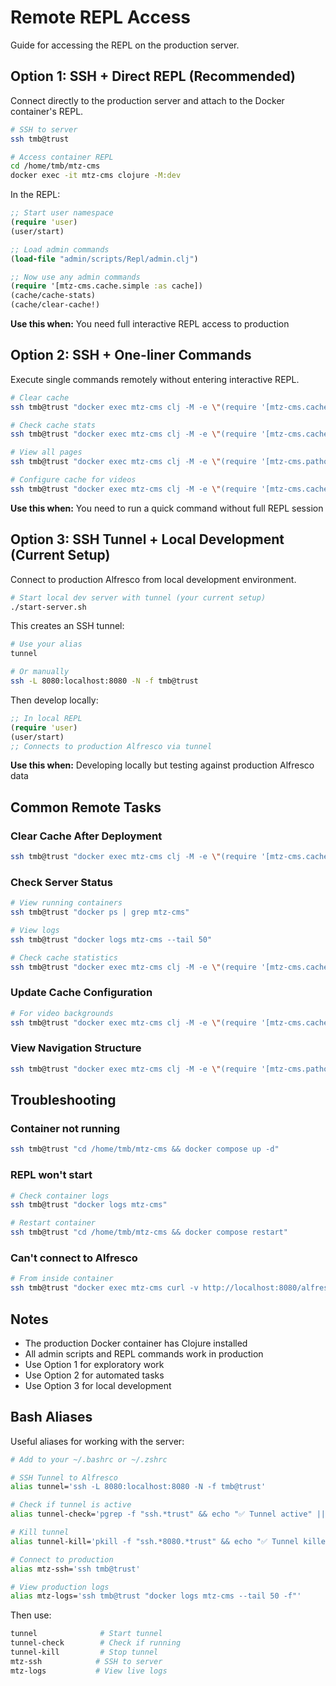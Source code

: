 # Remote REPL Access

Guide for accessing the REPL on the production server.

## Option 1: SSH + Direct REPL (Recommended)

Connect directly to the production server and attach to the Docker container's REPL.

```bash
# SSH to server
ssh tmb@trust

# Access container REPL
cd /home/tmb/mtz-cms
docker exec -it mtz-cms clojure -M:dev
```

In the REPL:
```clojure
;; Start user namespace
(require 'user)
(user/start)

;; Load admin commands
(load-file "admin/scripts/Repl/admin.clj")

;; Now use any admin commands
(require '[mtz-cms.cache.simple :as cache])
(cache/cache-stats)
(cache/clear-cache!)
```

**Use this when:** You need full interactive REPL access to production

## Option 2: SSH + One-liner Commands

Execute single commands remotely without entering interactive REPL.

```bash
# Clear cache
ssh tmb@trust "docker exec mtz-cms clj -M -e \"(require '[mtz-cms.cache.simple :as cache]) (cache/clear-cache!)\""

# Check cache stats
ssh tmb@trust "docker exec mtz-cms clj -M -e \"(require '[mtz-cms.cache.simple :as cache]) (cache/cache-stats)\""

# View all pages
ssh tmb@trust "docker exec mtz-cms clj -M -e \"(require '[mtz-cms.pathom.resolvers :as pathom]) (pathom/query {} [:site/pages])\""

# Configure cache for videos
ssh tmb@trust "docker exec mtz-cms clj -M -e \"(require '[mtz-cms.cache.simple :as cache]) (cache/set-max-entry-size! 50)\""
```

**Use this when:** You need to run a quick command without full REPL session

## Option 3: SSH Tunnel + Local Development (Current Setup)

Connect to production Alfresco from local development environment.

```bash
# Start local dev server with tunnel (your current setup)
./start-server.sh
```

This creates an SSH tunnel:
```bash
# Use your alias
tunnel

# Or manually
ssh -L 8080:localhost:8080 -N -f tmb@trust
```

Then develop locally:
```clojure
;; In local REPL
(require 'user)
(user/start)
;; Connects to production Alfresco via tunnel
```

**Use this when:** Developing locally but testing against production Alfresco data

## Common Remote Tasks

### Clear Cache After Deployment
```bash
ssh tmb@trust "docker exec mtz-cms clj -M -e \"(require '[mtz-cms.cache.simple :as cache]) (cache/clear-cache!)\""
```

### Check Server Status
```bash
# View running containers
ssh tmb@trust "docker ps | grep mtz-cms"

# View logs
ssh tmb@trust "docker logs mtz-cms --tail 50"

# Check cache statistics
ssh tmb@trust "docker exec mtz-cms clj -M -e \"(require '[mtz-cms.cache.simple :as cache]) (cache/cache-stats)\""
```

### Update Cache Configuration
```bash
# For video backgrounds
ssh tmb@trust "docker exec mtz-cms clj -M -e \"(require '[mtz-cms.cache.simple :as cache]) (cache/set-max-entry-size! 50) (cache/set-max-entries! 50)\""
```

### View Navigation Structure
```bash
ssh tmb@trust "docker exec mtz-cms clj -M -e \"(require '[mtz-cms.pathom.resolvers :as pathom]) (clojure.pprint/pprint (pathom/query {} [:site/navigation]))\""
```

## Troubleshooting

### Container not running
```bash
ssh tmb@trust "cd /home/tmb/mtz-cms && docker compose up -d"
```

### REPL won't start
```bash
# Check container logs
ssh tmb@trust "docker logs mtz-cms"

# Restart container
ssh tmb@trust "cd /home/tmb/mtz-cms && docker compose restart"
```

### Can't connect to Alfresco
```bash
# From inside container
ssh tmb@trust "docker exec mtz-cms curl -v http://localhost:8080/alfresco/api/-default-/public/alfresco/versions/1/nodes/-root-"
```

## Notes

- The production Docker container has Clojure installed
- All admin scripts and REPL commands work in production
- Use Option 1 for exploratory work
- Use Option 2 for automated tasks
- Use Option 3 for local development

## Bash Aliases

Useful aliases for working with the server:

```bash
# Add to your ~/.bashrc or ~/.zshrc

# SSH Tunnel to Alfresco
alias tunnel='ssh -L 8080:localhost:8080 -N -f tmb@trust'

# Check if tunnel is active
alias tunnel-check='pgrep -f "ssh.*trust" && echo "✅ Tunnel active" || echo "❌ Tunnel not running"'

# Kill tunnel
alias tunnel-kill='pkill -f "ssh.*8080.*trust" && echo "✅ Tunnel killed"'

# Connect to production
alias mtz-ssh='ssh tmb@trust'

# View production logs
alias mtz-logs='ssh tmb@trust "docker logs mtz-cms --tail 50 -f"'
```

Then use:
```bash
tunnel              # Start tunnel
tunnel-check        # Check if running
tunnel-kill         # Stop tunnel
mtz-ssh            # SSH to server
mtz-logs           # View live logs
```
